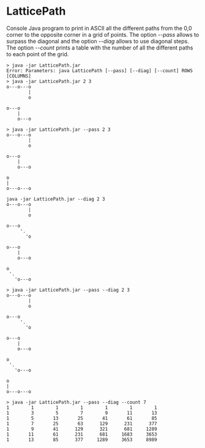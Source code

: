 # LatticePath
Console Java program to print in ASCII all the different paths from the 0,0 corner to the opposite corner in a grid of points.
The option _--pass_ allows to surpass the diagonal and the option _--diag_ allows to use diagonal steps.
The option _--count_ prints a table with the number of all the different paths to each point of the grid.

    > java -jar LatticePath.jar 
    Error: Parameters: java LatticePath [--pass] [--diag] [--count] ROWS [COLUMNS]
    > java -jar LatticePath.jar 2 3
    o---o---o
            |
            o
    
    o---o
        |
        o---o
    
    > java -jar LatticePath.jar --pass 2 3
    o---o---o
            |
            o
    
    o---o
        |
        o---o
    
    o
    |
    o---o---o
    
    java -jar LatticePath.jar --diag 2 3
    o---o---o
            |
            o
    
    o---o
         '.
           'o
    
    o---o
        |
        o---o
    
    o
     '.
       'o---o
    
    > java -jar LatticePath.jar --pass --diag 2 3
    o---o---o
            |
            o
    
    o---o
         '.
           'o
    
    o---o
        |
        o---o
    
    o
     '.
       'o---o
    
    o
    |
    o---o---o

    > java -jar LatticePath.jar --pass --diag --count 7
    1        1        1        1        1        1        1
    1        3        5        7        9       11       13
    1        5       13       25       41       61       85
    1        7       25       63      129      231      377
    1        9       41      129      321      681     1289
    1       11       61      231      681     1683     3653
    1       13       85      377     1289     3653     8989
    
